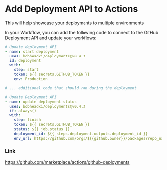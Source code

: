 # Add Deployment API to Actions

This will help showcase your deployments to multiple environments

In your Workflow, you can add the following code to connect to the GitHub Deployment API and update your workflows:
```yaml
# Update deployment API
- name: start deployment
  uses: bobheadxi/deployments@v0.4.3
  id: deployment
  with:
    step: start
    token: ${{ secrets.GITHUB_TOKEN }}
    env: Production

# ... additional code that should run during the deployment

# Update Deployment API
- name: update deployment status
  uses: bobheadxi/deployments@v0.4.3
  if: always()
  with:
    step: finish
    token: ${{ secrets.GITHUB_TOKEN }}
    status: ${{ job.status }}
    deployment_id: ${{ steps.deployment.outputs.deployment_id }}
    env_url: https://github.com/orgs/${{github.owner}}/packages?repo_name=${{github.repository}}
```

### Link
https://github.com/marketplace/actions/github-deployments